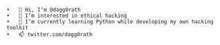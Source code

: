 	•	👋 Hi, I’m @dagg0rath
	•	👀 I’m interested in ethical hacking
	•	🐍 I’m currently learning Python while developing my own hacking toolkit
	•	📫 twitter.com/dagg0rath

<!---
dagg0rath/dagg0rath is a ✨ special ✨ repository because its `README.md` (this file) appears on your GitHub profile.
You can click the Preview link to take a look at your changes.
--->
